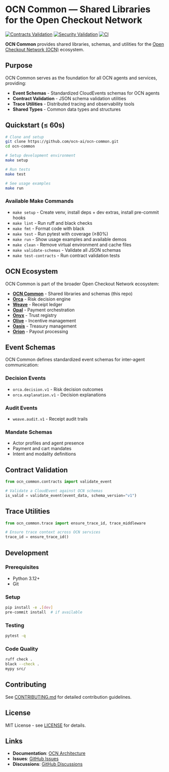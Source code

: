 # OCN Common — Shared Libraries for the Open Checkout Network

[![Contracts Validation](https://github.com/ocn-ai/ocn-common/actions/workflows/contracts.yml/badge.svg)](https://github.com/ocn-ai/ocn-common/actions/workflows/contracts.yml)
[![Security Validation](https://github.com/ocn-ai/ocn-common/actions/workflows/security.yml/badge.svg)](https://github.com/ocn-ai/ocn-common/actions/workflows/security.yml)
[![CI](https://github.com/ocn-ai/ocn-common/actions/workflows/ci.yml/badge.svg)](https://github.com/ocn-ai/ocn-common/actions/workflows/ci.yml)

**OCN Common** provides shared libraries, schemas, and utilities for the [Open Checkout Network (OCN)](https://github.com/ocn-ai/ocn-common) ecosystem.

## Purpose

OCN Common serves as the foundation for all OCN agents and services, providing:

- **Event Schemas** - Standardized CloudEvents schemas for OCN agents
- **Contract Validation** - JSON schema validation utilities
- **Trace Utilities** - Distributed tracing and observability tools
- **Shared Types** - Common data types and structures

## Quickstart (≤ 60s)

```bash
# Clone and setup
git clone https://github.com/ocn-ai/ocn-common.git
cd ocn-common

# Setup development environment
make setup

# Run tests
make test

# See usage examples
make run
```

### Available Make Commands

- `make setup` - Create venv, install deps + dev extras, install pre-commit hooks
- `make lint` - Run ruff and black checks
- `make fmt` - Format code with black
- `make test` - Run pytest with coverage (≥80%)
- `make run` - Show usage examples and available demos
- `make clean` - Remove virtual environment and cache files
- `make validate-schemas` - Validate all JSON schemas
- `make test-contracts` - Run contract validation tests

## OCN Ecosystem

OCN Common is part of the broader Open Checkout Network ecosystem:

- **[OCN Common](https://github.com/ocn-ai/ocn-common)** - Shared libraries and schemas (this repo)
- **[Orca](https://github.com/ocn-ai/orca)** - Risk decision engine
- **[Weave](https://github.com/ocn-ai/weave)** - Receipt ledger
- **[Opal](https://github.com/ocn-ai/opal)** - Payment orchestration
- **[Onyx](https://github.com/ocn-ai/onyx)** - Trust registry
- **[Olive](https://github.com/ocn-ai/olive)** - Incentive management
- **[Oasis](https://github.com/ocn-ai/oasis)** - Treasury management
- **[Orion](https://github.com/ocn-ai/orion)** - Payout processing

## Event Schemas

OCN Common defines standardized event schemas for inter-agent communication:

### Decision Events
- `orca.decision.v1` - Risk decision outcomes
- `orca.explanation.v1` - Decision explanations

### Audit Events
- `weave.audit.v1` - Receipt audit trails

### Mandate Schemas
- Actor profiles and agent presence
- Payment and cart mandates
- Intent and modality definitions

## Contract Validation

```python
from ocn_common.contracts import validate_event

# Validate a CloudEvent against OCN schemas
is_valid = validate_event(event_data, schema_version="v1")
```

## Trace Utilities

```python
from ocn_common.trace import ensure_trace_id, trace_middleware

# Ensure trace context across OCN services
trace_id = ensure_trace_id()
```

## Development

### Prerequisites
- Python 3.12+
- Git

### Setup
```bash
pip install -e .[dev]
pre-commit install  # if available
```

### Testing
```bash
pytest -q
```

### Code Quality
```bash
ruff check .
black --check .
mypy src/
```

## Contributing

See [CONTRIBUTING.md](CONTRIBUTING.md) for detailed contribution guidelines.

## License

MIT License - see [LICENSE](LICENSE) for details.

## Links

- **Documentation**: [OCN Architecture](https://github.com/ocn-ai/ocn-common/docs)
- **Issues**: [GitHub Issues](https://github.com/ocn-ai/ocn-common/issues)
- **Discussions**: [GitHub Discussions](https://github.com/ocn-ai/ocn-common/discussions)
